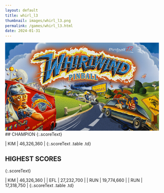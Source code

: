 ```yaml
---
layout: default
title: whirl_l3
thumbnail: images/whirl_l3.png
permalink: /games/whirl_l3.html
date: 2024-01-31
---
```


<img src="../images/whirl_l3.png" class="gameThumbnail img-fluid mx-auto align-middle">
## CHAMPION
{:.scoreText}

| KIM | 46,326,360 | 
{:.scoreText .table .td}

## HIGHEST SCORES
{:.scoreText}

| KIM | 46,326,360 | 
| EFL | 27,232,700 | 
| RUN | 19,774,660 | 
| RUN | 17,318,750 | 
{:.scoreText .table .td}
